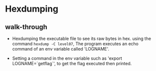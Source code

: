# Hexdumping
## walk-through
- Hexdumping the executable file to see its raw bytes in hex. using the command `hexdump -C level07`, The program executes an echo command of an env variable called 'LOGNAME'.

- Setting a command in the env variable such as 'export LOGNAME=\`getflag\`', to get the flag executed then printed.

